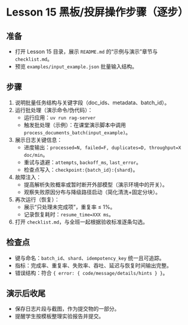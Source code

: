 # Lesson 15 黑板/投屏操作步骤（逐步）

## 准备
- 打开 Lesson 15 目录，展示 `README.md` 的“示例与演示”章节与 `checklist.md`。
- 预览 `examples/input_example.json` 批量输入结构。

## 步骤
1. 说明批量任务结构与关键字段（doc_ids、metadata、batch_id）。
2. 运行批处理（演示命令/伪代码）：
   - 运行应用：`uv run rag-server`
   - 触发批处理（示例）：在课堂演示脚本中调用 `process_documents_batch(input_example)`。
3. 展示日志关键信息：
   - 进度输出：`processed=N, failed=F, duplicates=D, throughput=X doc/min`。
   - 重试与退避：`attempts`, `backoff_ms`, `last_error`。
   - 检查点写入：`checkpoint:{batch_id}:{shard}`。
4. 故障注入：
   - 提高解析失败概率或暂时断开外部模型（演示环境中的开关）。
   - 观察失败原因分布与降级路径启动（简化清洗+固定分块）。
5. 再次运行（恢复）：
   - 展示“只处理未完成项”，重复率 ≤ 1%。
   - 记录恢复耗时：`resume_time=XXX ms`。
6. 打开 `checklist.md`，与全班一起根据验收标准逐条勾选。

## 检查点
- 键与命名：`batch_id`、`shard`、`idempotency_key` 统一且可追踪。
- 指标：完成率、重复率、失败率、吞吐、延迟与恢复时间输出完整。
- 错误结构：符合 `{ error: { code/message/details/hints } }`。

## 演示后收尾
- 保存日志片段与截图，作为提交物的一部分。
- 提醒学生按模板整理实验报告并提交。